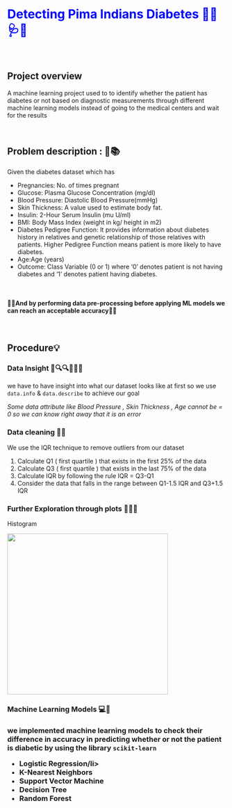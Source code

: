 
<h1 style="color:blue">Detecting Pima Indians Diabetes 👨‍⚕️🩺🏥</h1><br>
<h2>Project overview</h2>
<p>A machine learning project used to to identify whether the patient has diabetes or not based on diagnostic measurements through different machine learning models instead
of going to the medical centers and wait for the results</p><br>
<h2>Problem description : 📖📚 </h2>
<p>Given the diabetes dataset which has 
<ul>
  <li>Pregnancies: No. of times pregnant</li>
  <li>Glucose: Plasma Glucose Concentration (mg/dl)</li>
  <li>Blood Pressure: Diastolic Blood Pressure(mmHg)</li>
  <li>Skin Thickness: A value used to estimate body fat.</li>
  <li>Insulin: 2-Hour Serum Insulin (mu U/ml)</li>
  <li>BMI: Body Mass Index (weight in kg/ height in m2)</li>
  <li>Diabetes Pedigree Function: It provides information about diabetes history in relatives and genetic relationship of those relatives with patients. Higher Pedigree Function means patient is more likely to have diabetes.</li>
  <li>Age:Age (years)</li>
  <li>Outcome: Class Variable (0 or 1) where ‘0’ denotes patient is not having diabetes and ‘1’ denotes patient having diabetes.</li> 
</ul><br>
<h4> 🎈🎉And by performing data pre-processing before applying ML models we can reach an acceptable accuracy🎈🎉</h4>

</p><br>
<h2>Procedure💡</h>
<h3>Data Insight 🔭🔍🔍🕵🏻‍♂️</h3>
<p> we have to have insight into what our dataset looks like at first so we use <code>data.info</code> & <code>data.describe</code> to achieve our goal </p>
<i> Some data attribute like Blood Pressure , Skin Thickness , Age cannot be = 0 so we can know right away that it is an error</i>
<h3>Data cleaning 🧹🧽</h3>

<p> We use the IQR technique to remove outliers from our dataset </p>
<ol>
  <li> Calculate Q1 ( first quartile ) that exists in the first 25% of the data </li>
  <li> Calculate Q3 ( first quartile ) that exists in the last 75% of the data </li>
  <li> Calculate IQR by following the rule IQR = Q3-Q1 </li>
  <li> Consider the data that falls in the range between Q1-1.5 IQR and Q3+1.5 IQR </li>
</ol>
<h3>Further Exploration through plots 🕵🏻‍♂️</h3>
<p> Histogram</p>
<img src="https://cdn.discordapp.com/attachments/820090984553119765/853052231238025256/unknown.png" width="370"/><br>
<h3> Machine Learning Models 💻🤔 <h3>
<p> we implemented machine learning models to check their difference in accuracy in predicting whether or not the patient is diabetic by using the library 
  <code>scikit-learn</code> </p>
  <ul>
    <li>Logistic Regression/li>
    <li>K-Nearest Neighbors</li> 
    <li>Support Vector Machine</li> 
    <li>Decision Tree</li> 
    <li>Random Forest </li>
  </ul>

